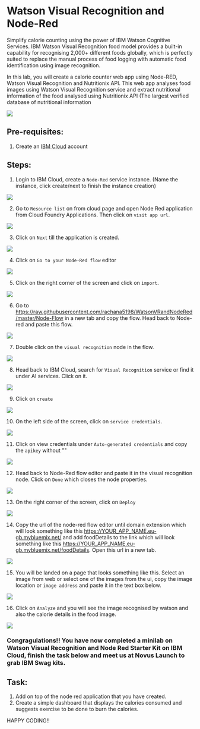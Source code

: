 # Watson Visual Recognition and Node-Red

Simplify calorie counting using the power of IBM Watson Cognitive Services. IBM Watson Visual Recognition food model provides a built-in capability for recognising 2,000+ different foods globally, which is perfectly suited to replace the manual process of food logging with automatic food identification using image recognition.

In this lab, you will create a calorie counter web app using Node-RED, Watson Visual Recognition and Nutritionix API. This web app analyses food images using Watson Visual Recognition service and extract nutritional information of the food analysed using Nutritionix API (The largest verified database of nutritional information

![](img/flowdiagram.png)

## Pre-requisites:

1. Create an [IBM Cloud](https://cloud.ibm.com/login) account

## Steps:

1. Login to IBM Cloud, create a ``Node-Red`` service instance. (Name the instance, click create/next to finish the instance creation)

![](img/instancecreateNR.png)

2. Go to ``Resource list`` on from cloud page and open Node Red application from Cloud Foundry Applications. Then click on ``visit app url``.

![](img/visitappurl.png)

3. Click on ``Next`` till the application is created.

![](img/noderednext.png)

4. Click on ``Go to your Node-Red flow`` editor

![](img/nrvisitapp.png)

5. Click on the right corner of the screen and click on ``import``.

![](img/nrimport.png)

6. Go to https://raw.githubusercontent.com/rachana5198/WatsonVRandNodeRed/master/Node-Flow in a new tab and copy the flow. Head back to Node-red and paste this flow.

![](img/nrimport1.png)

7. Double click on the ``visual recognition`` node in the flow.

![](img/flowvrnode.png)

8. Head back to IBM Cloud, search for ``Visual Recognition`` service or find it under AI services. Click on it.

![](img/instancecreateVR.png)

9. Click on ``create``

![](img/instancecreateVR-1.png)

10. On the left side of the screen, click on ``service credentials``.

![](img/servicecredVR.png)

11. Click on view credentials under ``Auto-generated credentials`` and copy the ``apikey`` without ""

![](img/apikeyVR.png)

12. Head back to Node-Red flow editor and paste it in the visual recognition node. Click on ``Done`` which closes the node properties.

![](img/nrcopyapivr.png)

13. On the right corner of the screen, click on ``Deploy``

![](img/nrdeployflow.png)

14. Copy the url of the node-red flow editor until domain extension which will look something like this https://YOUR_APP_NAME.eu-gb.mybluemix.net/ and add foodDetails to the link which will look something like this https://YOUR_APP_NAME.eu-gb.mybluemix.net/foodDetails. Open this url in a new tab.

![](img/nrurlcopy.png)

15. You will be landed on a page that looks something like this. Select an image from web or select one of the images from the ui, copy the image location or ``image address`` and paste it in the text box below.

![](img/output01.png)

16. Click on ``Analyze`` and you will see the image recognised by watson and also the calorie details in the food image.

![](img/output02.png)

### Congragulations!! You have now completed a minilab on Watson Visual Recognition and Node Red Starter Kit on IBM Cloud, finish the task below and meet us at Novus Launch to grab IBM Swag kits.

## Task:
1. Add on top of the node red application that you have created.
2. Create a simple dashboard that displays the calories consumed and suggests exercise to be done to burn the calories.

HAPPY CODING!!
